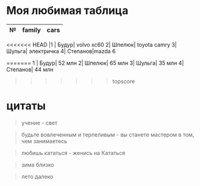 # Моя любимая таблица
|№ |family|cars|
|--|----|---|
<<<<<<< HEAD
|1 | Будур| volvo xc60
2| Шпелюк| toyota camry 
3| Шульга| электричка
4| Степанов|mazda 6

=======
1 | Будур| 52 млн
2| Шпелюк| 65 млн
3| Шульга| 35 млн
4| Степанов| 44 млн
>>>>>>> topscore


# цитаты

> учение - свет

> будьте вовлеченным и терпеливым - вы станете мастером в том, чем занимаетесь

> любишь кататься - женись на Кататься

> зима близко

> лето далеко




